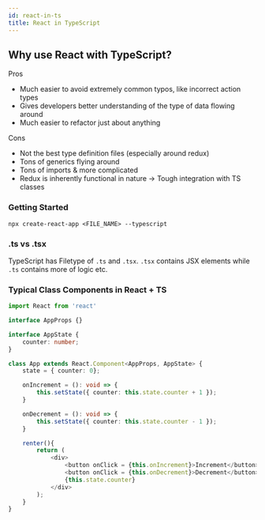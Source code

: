 ```yaml
---
id: react-in-ts
title: React in TypeScript
---
```


## Why use React with TypeScript?

Pros
- Much easier to avoid extremely common typos, like incorrect action types
- Gives developers better understanding of the type of data flowing around
- Much easier to refactor just about anything

Cons
- Not the best type definition files (especially around redux)
- Tons of generics flying around
- Tons of imports & more complicated
- Redux is inherently functional in nature -> Tough integration with TS classes

### Getting Started 

`npx create-react-app <FILE_NAME> --typescript`

### .ts vs .tsx
TypeScript has Filetype of `.ts` and `.tsx`. 
`.tsx` contains JSX elements while `.ts` contains more of logic etc.

### Typical Class Components in React + TS

```ts
import React from 'react'

interface AppProps {}

interface AppState {
    counter: number;
}

class App extends React.Component<AppProps, AppState> {
    state = { counter: 0};

    onIncrement = (): void => {
        this.setState({ counter: this.state.counter + 1 });
    }

    onDecrement = (): void => {
        this.setState({ counter: this.state.counter - 1 });
    }

    renter(){
        return (
            <div>
                <button onClick = {this.onIncrement}>Increment</button>
                <button onClick = {this.onDecrement}>Decrement</button>
                {this.state.counter}
            </div>
        );
    }
}
```